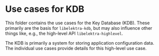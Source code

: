 # Use cases for KDB

This folder contains the use cases for the Key Database (KDB).
These primarily are the basis for `libelektra-kdb`, but may also influence other things like, e.g., the high-level API `libelektra-highlevel`.

The KDB is primarily a system for storing application configuration data.
The individual use cases provide details for this high-level use case.
